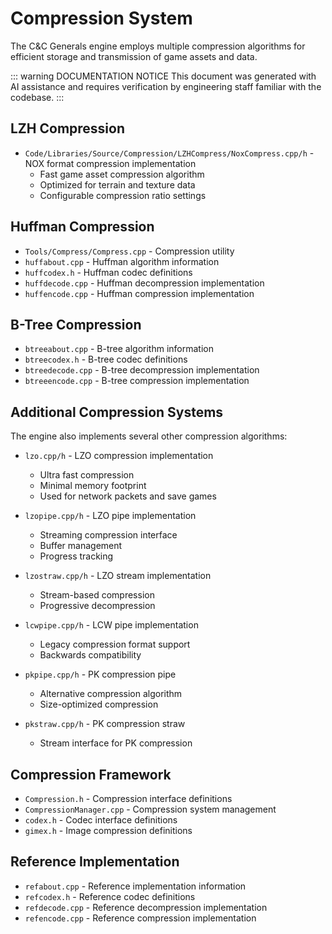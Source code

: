 # Compression System

The C&C Generals engine employs multiple compression algorithms for efficient storage and transmission of game assets and data.

::: warning DOCUMENTATION NOTICE
This document was generated with AI assistance and requires verification by engineering staff familiar with the codebase.
:::

## LZH Compression
- `Code/Libraries/Source/Compression/LZHCompress/NoxCompress.cpp/h` - NOX format compression implementation
  - Fast game asset compression algorithm
  - Optimized for terrain and texture data
  - Configurable compression ratio settings

## Huffman Compression
- `Tools/Compress/Compress.cpp` - Compression utility
- `huffabout.cpp` - Huffman algorithm information
- `huffcodex.h` - Huffman codec definitions
- `huffdecode.cpp` - Huffman decompression implementation
- `huffencode.cpp` - Huffman compression implementation

## B-Tree Compression
- `btreeabout.cpp` - B-tree algorithm information
- `btreecodex.h` - B-tree codec definitions
- `btreedecode.cpp` - B-tree decompression implementation
- `btreeencode.cpp` - B-tree compression implementation

## Additional Compression Systems

The engine also implements several other compression algorithms:

- `lzo.cpp/h` - LZO compression implementation
  - Ultra fast compression
  - Minimal memory footprint
  - Used for network packets and save games

- `lzopipe.cpp/h` - LZO pipe implementation
  - Streaming compression interface
  - Buffer management
  - Progress tracking

- `lzostraw.cpp/h` - LZO stream implementation
  - Stream-based compression
  - Progressive decompression

- `lcwpipe.cpp/h` - LCW pipe implementation
  - Legacy compression format support
  - Backwards compatibility

- `pkpipe.cpp/h` - PK compression pipe
  - Alternative compression algorithm
  - Size-optimized compression

- `pkstraw.cpp/h` - PK compression straw
  - Stream interface for PK compression

## Compression Framework
- `Compression.h` - Compression interface definitions
- `CompressionManager.cpp` - Compression system management
- `codex.h` - Codec interface definitions
- `gimex.h` - Image compression definitions

## Reference Implementation
- `refabout.cpp` - Reference implementation information
- `refcodex.h` - Reference codec definitions
- `refdecode.cpp` - Reference decompression implementation
- `refencode.cpp` - Reference compression implementation
